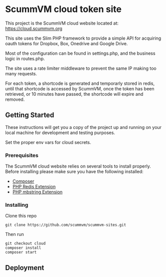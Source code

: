 # ScummVM cloud token site

This project is the ScummVM cloud website located at: https://cloud.scummvm.org

This site uses the Slim PHP framework to provide a simple API for acquiring oauth
tokens for Dropbox, Box, Onedrive and Google Drive.

Most of the configuration can be found in settings.php, and the business logic in 
routes.php.

The site uses a rate limiter middleware to prevent the same IP making too many requests.

For each token, a shortcode is generated and temporarly stored in redis, until that 
shortcode is accessed by ScummVM, once the token has been retrieved, or 10 minutes have passed,
the shortcode will expire and removed.

## Getting Started

These instructions will get you a copy of the project up and running on your
local machine for development and testing purposes.

Set the proper env vars for cloud secrets.

### Prerequisites

The ScummVM cloud website relies on several tools to install properly.
Before installing please make sure you have the following installed:

* [Composer](https://getcomposer.org/)
* [PHP Redis Extension](https://github.com/phpredis/phpredis)
* [PHP mbstring Extension](https://www.php.net/manual/en/mbstring.installation.php)

### Installing

Clone this repo

```
git clone https://github.com/scummvm/scummvm-sites.git
```

Then run

```
git checkout cloud
composer install
composer start
```

## Deployment
